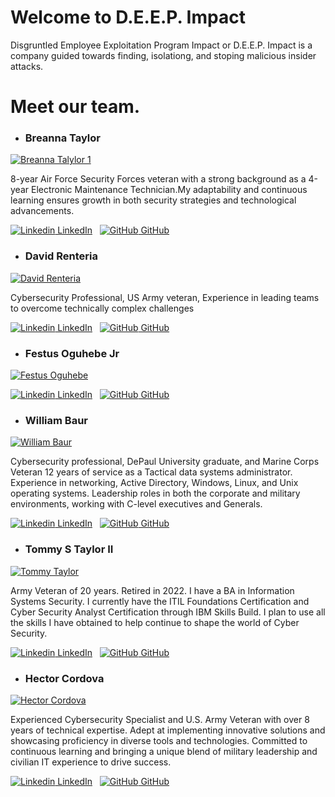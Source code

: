 # Welcome to D.E.E.P. Impact
Disgruntled Employee Exploitation Program Impact or D.E.E.P. Impact is a company guided towards finding, isolationg, and stoping malicious insider attacks.

# Meet our team.

- ### Breanna Taylor
[![Breanna Talylor 1](https://github.com/D-E-E-P-Impact/.github/assets/147181270/3468191b-9e56-449f-84d7-c381d36a1626)](https://www.linkedin.com/in/breanna-t-341637296)

8-year Air Force Security Forces veteran with a strong background as a 4-year Electronic Maintenance Technician.My adaptability and continuous learning ensures growth in both security strategies and technological advancements.

[![Linkedin](https://i.stack.imgur.com/gVE0j.png) LinkedIn](https://www.linkedin.com/in/breanna-t-341637296)
&nbsp;
[![GitHub](https://i.stack.imgur.com/tskMh.png) GitHub](https://github.com/Btaylor007)

- ### David Renteria
[![David Renteria](https://github.com/D-E-E-P-Impact/.github/assets/147181270/fe2d6cad-1f75-41a4-981e-b0b6befa1468)](https://www.linkedin.com/in/drent23)

Cybersecurity Professional, US Army veteran, Experience in leading teams to overcome technically complex challenges

[![Linkedin](https://i.stack.imgur.com/gVE0j.png) LinkedIn](https://www.linkedin.com/in/drent23)
&nbsp;
[![GitHub](https://i.stack.imgur.com/tskMh.png) GitHub](https://github.com/drent23)

- ### Festus Oguhebe Jr
[![Festus Oguhebe](https://github.com/D-E-E-P-Impact/.github/assets/147181270/b18a64cd-f8c9-455a-a372-57e53d5b252b)](https://www.linkedin.com/in/festus-oguhebe-jr-foco/)



[![Linkedin](https://i.stack.imgur.com/gVE0j.png) LinkedIn](https://www.linkedin.com/in/festus-oguhebe-jr-foco/)
&nbsp;
[![GitHub](https://i.stack.imgur.com/tskMh.png) GitHub](https://github.com/focodecided)


- ### William Baur
[![William Baur](https://github.com/D-E-E-P-Impact/.github/assets/147181270/7632d9b4-33ab-4b4a-af82-eac41d682ef5)](https://www.linkedin.com/in/williamrbaur/)

Cybersecurity professional, DePaul University graduate, and Marine Corps Veteran 12 years of service as a Tactical data systems administrator. Experience in networking, Active Directory, Windows, Linux, and Unix operating systems. Leadership roles in both the corporate and military environments, working with C-level executives and Generals.

[![Linkedin](https://i.stack.imgur.com/gVE0j.png) LinkedIn](https://www.linkedin.com/in/williamrbaur/)
&nbsp;
[![GitHub](https://i.stack.imgur.com/tskMh.png) GitHub](https://github.com/Wrbaur)

- ### Tommy S Taylor II
[![Tommy Taylor](https://github.com/D-E-E-P-Impact/.github/assets/147181270/a80d1730-fe75-46c0-8994-4c333808468a)](http://www.linkedin.com/in/taylortommy)

Army Veteran of 20 years. Retired in 2022. I have a BA in Information Systems Security. I currently have the ITIL Foundations Certification and Cyber Security Analyst Certification  through IBM Skills Build. I plan to use all the skills I have obtained to help continue to shape the world of Cyber Security.

[![Linkedin](https://i.stack.imgur.com/gVE0j.png) LinkedIn](http://www.linkedin.com/in/taylortommy)
&nbsp;
[![GitHub](https://i.stack.imgur.com/tskMh.png) GitHub](https://github.com/taylortommy23)

- ### Hector Cordova
[![Hector Cordova](https://github.com/D-E-E-P-Impact/.github/assets/147181270/aa2e8bfc-91ed-46e7-bccb-6bc8d1fab6cc)](https://www.linkedin.com/in/hector-a-cordova/)


Experienced Cybersecurity Specialist and U.S. Army Veteran with over 8 years of technical expertise. Adept at implementing innovative solutions and showcasing proficiency in diverse tools and technologies. Committed to continuous learning and bringing a unique blend of military leadership and civilian IT experience to drive success.

[![Linkedin](https://i.stack.imgur.com/gVE0j.png) LinkedIn](https://www.linkedin.com/in/hector-a-cordova/)
&nbsp;
[![GitHub](https://i.stack.imgur.com/tskMh.png) GitHub](https://github.com/Hector2024)
<!--

**Here are some ideas to get you started:**

🙋‍♀️ A short introduction - what is your organization all about?
🌈 Contribution guidelines - how can the community get involved?
👩‍💻 Useful resources - where can the community find your docs? Is there anything else the community should know?
🍿 Fun facts - what does your team eat for breakfast?
🧙 Remember, you can do mighty things with the power of [Markdown](https://docs.github.com/github/writing-on-github/getting-started-with-writing-and-formatting-on-github/basic-writing-and-formatting-syntax)
-->
